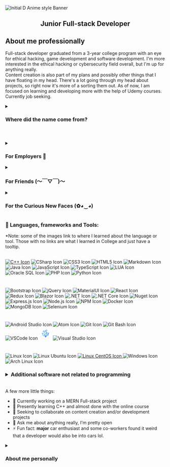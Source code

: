 ![Initial D Anime style Banner](https://github.com/KagamiharaYuzu/KagamiharaYuzu/blob/main/assets/Banner.png?raw=true)

<h2 align="center">Junior Full-stack Developer</h1>

## About me professionally
Full-stack developer graduated from a 3-year college program with an eye for ethical hacking, game development and software development. I'm more interested in the ethical hacking or cybersecurity field overall, but I'm up for anything really.<br>Content creation is also part of my plans and possibly other things that I have floating in my head. There's a lot going through my head about projects, so right now it's more of a sorting them out. As of now, I am focused on learning and developing more with the help of Udemy courses. Currently job seeking.

<details><summary><h3>Where did the name come from?</h3></summary>Very simple, I picked the first name and last name of 2 different characters I liked from 2 anime that I've watched and enjoyed.<br>Does the name mean anything? I have no idea. I hope it's not idiotic. Probably not the best way to come up with a name, but considering I've been using this name for so long it just stuck with me at this point and I like it. Just a little fun story if you were curious.（*＾-＾*）</details>

#

<details>
<summary><h3>For Employers 🤵</h3></summary>
Greetings, if you're wondering about why I'm not using my real name it's because I share this account with people I meet online sometimes and they don't need to know my real identity. That aside, welcome to my github! If you have any questions feel free to email me about it or a LinkedIn message.
</details>
<details><summary><h3>For Friends (～￣▽￣)～</h3></summary> Hallo~<br>Welcome back, Here's my stuff check it out! and uh yeah coding stuff wew</details>
<details><summary><h3>For the Curious New Faces (✿◕‿◕)</h3></summary>

**Welcome!** Nice to meet ya. Have a look around and enjoy your stay!</details>

<h3 align="left">🧰 Languages, frameworks and Tools:</h4>
*Note: some of the images link to where I learned about the language or tool. Those with no links are what I learned in College and just have a tooltip.

<br>
<br>
<p>
<a href="https://www.udemy.com/course/beginning-c-plus-plus-programming/" target="_blank" rel="noreferrer" ><img src="https://cdn.jsdelivr.net/gh/devicons/devicon/icons/cplusplus/cplusplus-original.svg" alt="C++ Icon" width="40" height="40" title="learning this from a Udemy course. I have a repo with all the projects following this course."/></a> <img src="https://cdn.jsdelivr.net/gh/devicons/devicon/icons/csharp/csharp-original.svg" alt="CSharp Icon" width="40" height="40" title="Learned this in college from my web programming classes"/>
<img src="https://cdn.jsdelivr.net/gh/devicons/devicon/icons/css3/css3-original.svg" alt="CSS3 Icon" width="40" height="40" title="Learned this in college from my web programming classes"/>
<img src="https://cdn.jsdelivr.net/gh/devicons/devicon/icons/html5/html5-original.svg" alt="HTML5 Icon" width="40" height="40" title="Learned this in college from my web programming classes"/>
<img src="https://icon-library.com/images/markdown-icon/markdown-icon-3.jpg" alt="Markdown Icon" width="40" height="40" title="Markdown: Learned this from a cheatsheet I found on the internet"/>
<img src="https://cdn.jsdelivr.net/gh/devicons/devicon/icons/java/java-original.svg" alt="Java Icon" width="40" height="40" title="Learned this in college from my programming classes"/>
<img src="https://cdn.jsdelivr.net/gh/devicons/devicon/icons/javascript/javascript-original.svg" alt="JavaScript Icon" width="40" height="40" title="Learned this in college from my web programming classes"/>
<img src="https://cdn.jsdelivr.net/gh/devicons/devicon/icons/typescript/typescript-original.svg" alt="TypeScript Icon" width="40" height="40" title="YouTube tutorial by 'Programming with Mosh'"/>
<img src="https://cdn.jsdelivr.net/gh/devicons/devicon/icons/lua/lua-plain-wordmark.svg" alt="LUA Icon" width="40" height="40" title="YouTube tutorial from 'freeCodeCamp.org'"/>
<img src="https://cdn.jsdelivr.net/gh/devicons/devicon/icons/oracle/oracle-original.svg" alt="Oracle SQL Icon" width="40" height="40" title="Learned Oracle SQL in college from my database classes"/>
<img src="https://cdn.jsdelivr.net/gh/devicons/devicon/icons/php/php-original.svg" alt="PHP Icon" width="40" height="40" title="Learned this in college from my web programming classes"/>
<img src="https://cdn.jsdelivr.net/gh/devicons/devicon/icons/python/python-original.svg" alt="Python Icon" width="40" height="40" title="Learned this in college from my programming classes"/></p>

#

<img src="https://cdn.jsdelivr.net/gh/devicons/devicon/icons/bootstrap/bootstrap-original.svg" alt="Bootstrap Icon" width="40" height="40" title="Bootstrap: Learned this in college from my web programming classes"/> <img src="https://cdn.jsdelivr.net/gh/devicons/devicon/icons/jquery/jquery-original.svg" alt="jQuery Icon" width="40" height="40" title="jQuery: Learned this in college from my web programming classes"/>
<img src="https://cdn.jsdelivr.net/gh/devicons/devicon/icons/materialui/materialui-original.svg" alt="MaterialUI Icon" width="40" height="40" title="MaterialUI: Learned this from YouTube tutorial. Check my MERN Stack repo for more info on the tutorial"/>
<img src="https://cdn.jsdelivr.net/gh/devicons/devicon/icons/react/react-original.svg" alt="React Icon" width="40" height="40" title="React: Learned this from a freeCodeCamp.org tutorial."/>
<img src="https://cdn.jsdelivr.net/gh/devicons/devicon/icons/redux/redux-original.svg" alt="Redux Icon" width="40" height="40" title="Redux: Learned this from YouTube tutorial. Check my MERN Stack repo for more info on the tutorial"/>
<img src="https://cdn.worldvectorlogo.com/logos/blazor.svg" alt="Blazor Icon" width="40" height="40" title="Blazor: Learned this in college from my web programming classes"/>
<img src="https://cdn.jsdelivr.net/gh/devicons/devicon/icons/dot-net/dot-net-original.svg" alt=".NET Icon" width="40" height="40" title=".NET: Learned this in college from my web programming classes"/>
<img src="https://cdn.jsdelivr.net/gh/devicons/devicon/icons/dotnetcore/dotnetcore-original.svg" alt=".NET Core Icon" width="40" height="40" title="Learned this in college from my web programming classes"/>
<img src="https://cdn.jsdelivr.net/gh/devicons/devicon/icons/nuget/nuget-original.svg" alt="Nuget Icon" width="40" height="40" title="Nuget: Learned this in college from my web programming classes"/>
<img src="https://cdn.jsdelivr.net/gh/devicons/devicon/icons/express/express-original.svg" alt="Express.js Icon" width="40" height="40" title="Express.js: Learned this from YouTube tutorial. Check my MERN Stack repo for more info on the tutorial"/>
<img src="https://cdn.jsdelivr.net/gh/devicons/devicon/icons/nodejs/nodejs-original.svg" alt="Node.js Icon" width="40" height="40" title="Node.js: Learned this in college from my web programming classes"/>
<img src="https://cdn.jsdelivr.net/gh/devicons/devicon/icons/npm/npm-original-wordmark.svg" alt="NPM Icon" width="40" height="40" title="Learned this in college from my web programming classes"/>
<img src="https://cdn.jsdelivr.net/gh/devicons/devicon/icons/docker/docker-original.svg" alt="Docker Icon" width="40" height="40" title="Learned this in college from my web programming classes"/>
<img src="https://cdn.jsdelivr.net/gh/devicons/devicon/icons/mongodb/mongodb-original.svg" alt="MongoDB Icon" width="40" height="40" title="MongoDB: Learned this from YouTube tutorial. Check my MERN Stack repo for more info on the tutorial"/>
<img src="https://cdn.jsdelivr.net/gh/devicons/devicon/icons/selenium/selenium-original.svg" alt="Selenium Icon" width="40" height="40" title="Selenium Test Framework: Learned this on the job when I was contracted as a Junior Tester."/>

#

<img src="https://cdn.jsdelivr.net/gh/devicons/devicon/icons/androidstudio/androidstudio-original.svg" alt="Android Studio Icon" width="40" height="40" title="Learned this in college from my mobile programming class"/> <img src="https://cdn.jsdelivr.net/gh/devicons/devicon/icons/atom/atom-original.svg" alt="Atom Icon" width="40" height="40" title="Friend showed me this text editor and it's amazing. Use it sometimes but it's no longer my main one."/>
<img src="https://cdn.jsdelivr.net/gh/devicons/devicon/icons/git/git-original.svg" alt="Git Icon" width="40" height="40" title="Learned this from some YouTube tutorials and college progression"/>
<img src="https://cdn.jsdelivr.net/gh/devicons/devicon/icons/bash/bash-original.svg" alt="Git Bash Icon" width="40" height="40" title="Learned this from some YouTube tutorials and college progression"/>
<img src="https://cdn.jsdelivr.net/gh/devicons/devicon/icons/vscode/vscode-original.svg" alt="VSCode Icon" width="40" height="40" title="Learned to use this in college and the plugins are from a mix of YouTube and College"/>
<img src="https://raw.githubusercontent.com/VSCodium/vscodium/master/src/stable/resources/linux/code.png" alt="VSCode Icon" width="40" height="40" title="It's a build of visual studio code with all telemetry and tracking disabled"/>
<img src="https://cdn.jsdelivr.net/gh/devicons/devicon/icons/visualstudio/visualstudio-plain.svg" alt="Visual Studio Icon" width="40" height="40" title="Learned to use this in college and the plugins are from a mix of YouTube and College"/>

#

<img src="https://cdn.jsdelivr.net/gh/devicons/devicon/icons/linux/linux-original.svg" alt="Linux Icon" width="40" height="40"/> <img src="https://cdn.jsdelivr.net/gh/devicons/devicon/icons/ubuntu/ubuntu-plain.svg" alt="Linux Ubuntu Icon" width="40" height="40" title="Learned it from my Hardware classes in college."/>
<a href="https://www.udemy.com/course/linux-administration-bootcamp/" target="_blank" rel="noreferrer" ><img src="https://cdn.jsdelivr.net/gh/devicons/devicon/icons/centos/centos-original.svg" alt="Linux CentOS Icon" width="40" height="40" title="Learned from Udemy course on Linux Administration"/> </a>
<img src="https://cdn.jsdelivr.net/gh/devicons/devicon/icons/windows8/windows8-original.svg" alt="Windows Icon" width="40" height="40" title="Windows is my main OS however I'm looking to switch to Linux very soon"/>
<img src="https://cdn0.iconfinder.com/data/icons/flat-round-system/512/archlinux-512.png" alt="Arch Linux Icon" width="40" height="40" title="Touched this a little from an online course,but haven't switched to it or have used it extensively yet."/>

### <details><summary>Additional software not related to programming</summary> <img src="https://cdn.jsdelivr.net/gh/devicons/devicon/icons/aftereffects/aftereffects-original.svg" alt="After Effects Icon" width="40" height="40" title="made a few video projects with this however that YouTube channel is Effectively dead and didn't really know what I was doing."/> <img src="https://upload.wikimedia.org/wikipedia/commons/thumb/9/90/DaVinci_Resolve_17_logo.svg/65px-DaVinci_Resolve_17_logo.svg.png" alt="DaVinci Resolve Icon" width="40" height="40" title="seems like a great alternative to after effects and premiere pro. Used this in my first year of college in web programming for an assignment but no extensive knowledge yet."/> <a href="https://www.udemy.com/course/blendertutorial/" target="_blank" rel="noreferrer"><img src="https://cdn.jsdelivr.net/gh/devicons/devicon/icons/blender/blender-original.svg" alt="Blender Icon" width="40" height="40" title="Did a Udemy course on 3D modeling."/></a> <img src="https://cdn.jsdelivr.net/gh/devicons/devicon/icons/premierepro/premierepro-original.svg" alt="Premiere Pro Icon" width="40" height="40" title="same as after effects, did a few projects a while ago."/> <img src="https://cdn.jsdelivr.net/gh/devicons/devicon/icons/photoshop/photoshop-plain.svg" alt="Photoshop Icon" width="40" height="40" title="I use this often to make my own simple things like a banner or a simple logo."/>
</details>
<br>
A few more little things:

- 🔭 Currently working on a MERN Full-stack project
- 🌱 Presently learning C++ and almost done with the online course
- 👯 Seeking to collaborate on content creation and/or development projects
- 💬 Ask me about anything really, I'm pretty open
- ⚡ Fun fact: **major** car enthusiast and some co-workers found it weird that a developer would also be into cars lol.

<details>
<summary><h3>About me personally</h3></summary>
>Hobbies?<br>soccer, saxophone, PC Building, filming, photography, gaming, streaming. I would include drawing, pen spinning and graphic design, however I haven't practiced enough, but they do interest me among other things. I'll keep this list short.
<br>>what do I watch?<br>Mainly anime and had random YouTube videos. It's either music or a video about something random or a documentary. There's a few other shows that I've seen that aren't anime like Peeky Blinders and that was a real good show.<br>>What are my music tastes?<br>It's complicated... (meme reference). Seriously though, there's plenty. Here's a few: Eurobeat, vocaloid, Phonk, Hard Phonk, Lo-Fi, Instrumental Rap Beats, Classical, etc...
</details>

